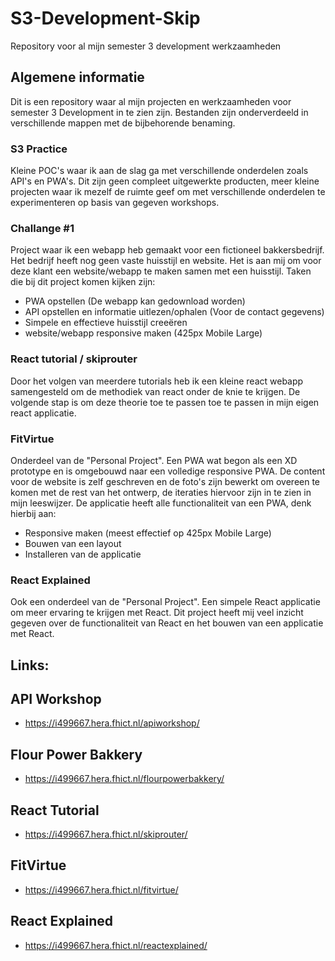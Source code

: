 # S3-Development-Skip
Repository voor al mijn semester 3 development werkzaamheden
<br>
## Algemene informatie
Dit is een repository waar al mijn projecten en werkzaamheden voor semester 3 Development in te zien zijn.
Bestanden zijn onderverdeeld in verschillende mappen met de bijbehorende benaming. 
<br>
### S3 Practice
Kleine POC's waar ik aan de slag ga met verschillende onderdelen zoals API's en PWA's. Dit zijn geen compleet uitgewerkte producten, meer kleine projecten waar ik mezelf de ruimte geef om met verschillende onderdelen te experimenteren op basis van gegeven workshops. 
### Challange #1
Project waar ik een webapp heb gemaakt voor een fictioneel bakkersbedrijf. Het bedrijf heeft nog geen vaste huisstijl en website. Het is aan mij om voor deze klant een website/webapp te maken samen met een huisstijl. Taken die bij dit project komen kijken zijn:
- PWA opstellen (De webapp kan gedownload worden)
- API opstellen en informatie uitlezen/ophalen (Voor de contact gegevens)
- Simpele en effectieve huisstijl creeëren
- website/webapp responsive maken (425px Mobile Large)
### React tutorial / skiprouter
Door het volgen van meerdere tutorials heb ik een kleine react webapp samengesteld om de methodiek van react onder de knie te krijgen. De volgende stap is om deze theorie toe te passen toe te passen in mijn eigen react applicatie. 
### FitVirtue
Onderdeel van de "Personal Project". Een PWA wat begon als een XD prototype en is omgebouwd naar een volledige responsive PWA. De content voor de website is zelf geschreven en de foto's zijn bewerkt om overeen te komen met de rest van het ontwerp, de iteraties hiervoor zijn in te zien in mijn leeswijzer. De applicatie heeft alle functionaliteit van een PWA, denk hierbij aan:
- Responsive maken (meest effectief op 425px Mobile Large)
- Bouwen van een layout
- Installeren van de applicatie
### React Explained
Ook een onderdeel van de "Personal Project". Een simpele React applicatie om meer ervaring te krijgen met React. Dit project heeft mij veel inzicht gegeven over de functionaliteit van React en het bouwen van een applicatie met React.
## Links:
## API Workshop
- https://i499667.hera.fhict.nl/apiworkshop/
## Flour Power Bakkery
- https://i499667.hera.fhict.nl/flourpowerbakkery/
## React Tutorial
- https://i499667.hera.fhict.nl/skiprouter/
## FitVirtue
- https://i499667.hera.fhict.nl/fitvirtue/
## React Explained
- https://i499667.hera.fhict.nl/reactexplained/
